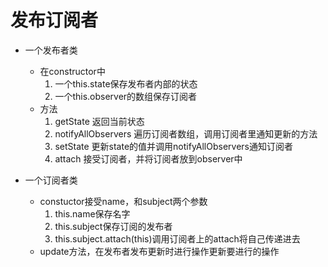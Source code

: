 # 发布订阅者
- 一个发布者类
    - 在constructor中
        1. 一个this.state保存发布者内部的状态
        2. 一个this.observer的数组保存订阅者
    - 方法
        1. getState 返回当前状态
        2. notifyAllObservers 遍历订阅者数组，调用订阅者里通知更新的方法
        3. setState 更新state的值并调用notifyAllObservers通知订阅者
        4. attach 接受订阅者，并将订阅者放到observer中

- 一个订阅者类
    - constuctor接受name，和subject两个参数
        1. this.name保存名字
        2. this.subject保存订阅的发布者
        3. this.subject.attach(this)调用订阅者上的attach将自己传递进去
    - update方法，在发布者发布更新时进行操作更新要进行的操作